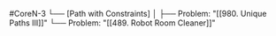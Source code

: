 #CoreN-3
└── [Path with Constraints]
    │
    ├── Problem: "[[980. Unique Paths III]]"
    └── Problem: "[[489. Robot Room Cleaner]]"